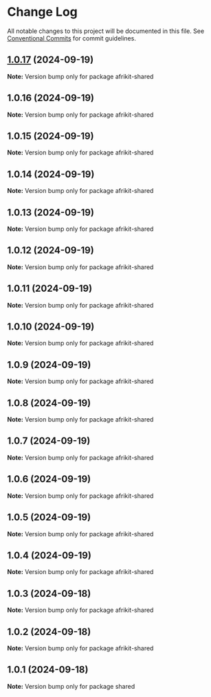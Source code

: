 # Change Log

All notable changes to this project will be documented in this file.
See [Conventional Commits](https://conventionalcommits.org) for commit guidelines.

## [1.0.17](https://github.com/AfrinvestOptimus/afrikit/compare/afrikit-shared@1.0.15...afrikit-shared@1.0.17) (2024-09-19)

**Note:** Version bump only for package afrikit-shared

## 1.0.16 (2024-09-19)

**Note:** Version bump only for package afrikit-shared

## 1.0.15 (2024-09-19)

**Note:** Version bump only for package afrikit-shared

## 1.0.14 (2024-09-19)

**Note:** Version bump only for package afrikit-shared

## 1.0.13 (2024-09-19)

**Note:** Version bump only for package afrikit-shared

## 1.0.12 (2024-09-19)

**Note:** Version bump only for package afrikit-shared

## 1.0.11 (2024-09-19)

**Note:** Version bump only for package afrikit-shared

## 1.0.10 (2024-09-19)

**Note:** Version bump only for package afrikit-shared

## 1.0.9 (2024-09-19)

**Note:** Version bump only for package afrikit-shared

## 1.0.8 (2024-09-19)

**Note:** Version bump only for package afrikit-shared

## 1.0.7 (2024-09-19)

**Note:** Version bump only for package afrikit-shared

## 1.0.6 (2024-09-19)

**Note:** Version bump only for package afrikit-shared

## 1.0.5 (2024-09-19)

**Note:** Version bump only for package afrikit-shared

## 1.0.4 (2024-09-19)

**Note:** Version bump only for package afrikit-shared

## 1.0.3 (2024-09-18)

**Note:** Version bump only for package afrikit-shared

## 1.0.2 (2024-09-18)

**Note:** Version bump only for package afrikit-shared

## 1.0.1 (2024-09-18)

**Note:** Version bump only for package shared
